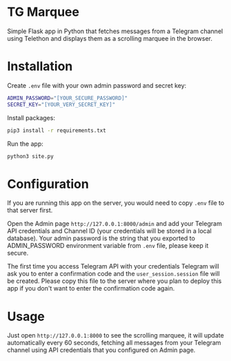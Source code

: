 # TG Marquee

Simple Flask app in Python that fetches messages from a Telegram channel using Telethon and displays them as a scrolling marquee in the browser.

# Installation

Create `.env` file with your own admin password and secret key:
```sh
ADMIN_PASSWORD="[YOUR_SECURE_PASSWORD]"
SECRET_KEY="[YOUR_VERY_SECRET_KEY]"
```

Install packages:
```sh
pip3 install -r requirements.txt
```

Run the app:
```sh
python3 site.py
```

# Configuration

If you are running this app on the server, you would need to copy `.env` file to that server first.

Open the Admin page `http://127.0.0.1:8000/admin` and add your Telegram API credentials and Channel ID (your credentials will be stored in a local database). Your admin password is the string that you exported to ADMIN_PASSWORD environment variable from `.env` file, please keep it secure.

The first time you access Telegram API with your credentials Telegram will ask you to enter a confirmation code and the `user_session.session` file will be created. Please copy this file to the server where you plan to deploy this app if you don't want to enter the confirmation code again.

# Usage

Just open `http://127.0.0.1:8000` to see the scrolling marquee, it will update automatically every 60 seconds, fetching all messages from your Telegram channel using API credentials that you configured on Admin page.
